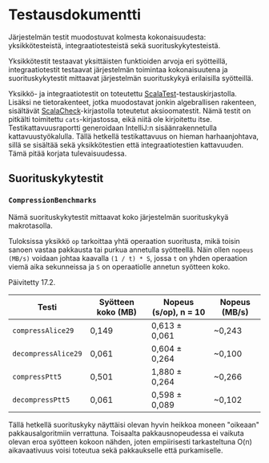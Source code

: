 # Testausdokumentti

Järjestelmän testit muodostuvat kolmesta kokonaisuudesta:
yksikkötesteistä, integraatiotesteistä sekä suorituskykytesteistä.

Yksikkötestit testaavat yksittäisten funktioiden arvoja eri syötteillä,
integraatiotestit testaavat järjestelmän toimintaa kokonaisuutena ja
suorituskykytestit mittaavat järjestelmän suorituskykyä erilaisilla syötteillä.

Yksikkö- ja integraatiotestit on toteutettu [ScalaTest][1]-testauskirjastolla. Lisäksi
ne tietorakenteet, jotka muodostavat jonkin algebrallisen rakenteen, sisältävät
[ScalaCheck][2]-kirjastolla toteutetut aksioomatestit. Nämä testit on pitkälti toimitettu `cats`-kirjastossa, eikä
niitä ole kirjoitettu itse. Testikattavuusraportti generoidaan IntelliJ:n sisäänrakennetulla
kattavuustyökalulla. Tällä hetkellä testikattavuus on hieman harhaanjohtava, sillä se sisältää
sekä yksikkötestien että integraatiotestien kattavuuden. Tämä pitää korjata tulevaisuudessa.

## Suorituskykytestit

### `CompressionBenchmarks`

Nämä suorituskykytestit mittaavat koko järjestelmän suorituskykyä makrotasolla.

Tuloksissa yksikkö `op` tarkoittaa yhtä operaation suoritusta, mikä toisin sanoen
vastaa pakkausta tai purkua annetulla syötteellä. Näin ollen `nopeus (MB/s)` voidaan johtaa kaavalla
`(1 / t) * S`, jossa `t` on yhden operaation viemä aika sekunneissa ja `S` on operaatiolle annetun syötteen
koko.

Päivitetty 17.2.

| Testi | Syötteen koko (MB) | Nopeus (s/op), n = 10 | Nopeus (MB/s) |
| ----- | ------------- | --------------------- | ------------- |
| `compressAlice29` | 0,149 | 0,613 ± 0,061 | ~0,243 |
| `decompressAlice29` | 0,061 | 0,604 ± 0,264 | ~0,100 |
| `compressPtt5` | 0,501 | 1,880 ± 0,264 | ~0,266 |
| `decompressPtt5` | 0,061 | 0,598 ± 0,089 | ~0,102 |

Tällä hetkellä suorituskyky näyttäisi olevan hyvin heikkoa moneen "oikeaan"
pakkausalgoritmiin verrattuna. Toisaalta pakkausnopeudessa ei vaikuta olevan eroa
syötteen kokoon nähden, joten empiirisesti tarkasteltuna O(n) aikavaativuus voisi toteutua sekä pakkaukselle että purkamiselle.

[1]: http://www.scalatest.org/user_guide
[2]: https://www.scalacheck.org/
